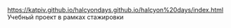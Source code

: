 https://katpiv.github.io/halcyondays.github.io/halcyon%20days/index.html
Учебный проект в рамках стажировки 
